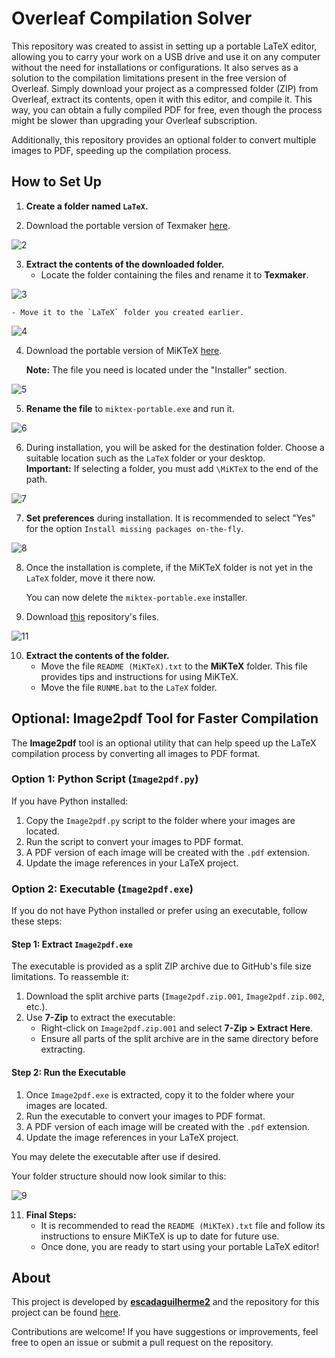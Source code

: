 # Overleaf Compilation Solver

This repository was created to assist in setting up a portable LaTeX editor, allowing you to carry your work on a USB drive and use it on any computer without the need for installations or configurations. It also serves as a solution to the compilation limitations present in the free version of Overleaf. Simply download your project as a compressed folder (ZIP) from Overleaf, extract its contents, open it with this editor, and compile it. This way, you can obtain a fully compiled PDF for free, even though the process might be slower than upgrading your Overleaf subscription.

Additionally, this repository provides an optional folder to convert multiple images to PDF, speeding up the compilation process.

## How to Set Up

1. **Create a folder named `LaTeX`.**

2. Download the portable version of Texmaker [here](https://www.xm1math.net/texmaker/download.html).

![2](https://github.com/user-attachments/assets/6d7c30d6-9de2-41f8-8689-4d8b78157c93)

3. **Extract the contents of the downloaded folder.**
    - Locate the folder containing the files and rename it to **Texmaker**.

![3](https://github.com/user-attachments/assets/16f76fdf-a839-45e0-8e18-5b6d7f803a7e)

    - Move it to the `LaTeX` folder you created earlier.

![4](https://github.com/user-attachments/assets/db98e01e-3d1e-4110-9cd7-bf0c621fc850)


4. Download the portable version of MiKTeX [here](https://miktex.org/download).

    **Note:** The file you need is located under the "Installer" section.

![5](https://github.com/user-attachments/assets/c11e487a-1c3e-405a-a2bc-2375c3be0e4a)

5. **Rename the file** to `miktex-portable.exe` and run it.

![6](https://github.com/user-attachments/assets/9c2433a7-d1b5-4c16-a429-c44c9f70117c)

6. During installation, you will be asked for the destination folder. Choose a suitable location such as the `LaTeX` folder or your desktop.  
    **Important:** If selecting a folder, you must add `\MiKTeX` to the end of the path.
    
![7](https://github.com/user-attachments/assets/2bb05192-9cf8-45e4-97c6-ab44d8edc7eb)

7. **Set preferences** during installation. It is recommended to select "Yes" for the option `Install missing packages on-the-fly`.

![8](https://github.com/user-attachments/assets/500afc98-73bc-4c89-b03b-4ddfa08f4fd9)

8. Once the installation is complete, if the MiKTeX folder is not yet in the `LaTeX` folder, move it there now.

    You can now delete the `miktex-portable.exe` installer.

9. Download [this](https://github.com/escadaguilherme2/Overleaf_Compilation_Solver/releases) repository's files.

![11](https://github.com/user-attachments/assets/4f0c8174-442e-4639-8e67-16bcf9b0e4dc)

10. **Extract the contents of the folder.**
    - Move the file `README (MiKTeX).txt` to the **MiKTeX** folder. This file provides tips and instructions for using MiKTeX.
    - Move the file `RUNME.bat` to the `LaTeX` folder.

## Optional: Image2pdf Tool for Faster Compilation

The **Image2pdf** tool is an optional utility that can help speed up the LaTeX compilation process by converting all images to PDF format.

### Option 1: Python Script (`Image2pdf.py`)

If you have Python installed:

1. Copy the `Image2pdf.py` script to the folder where your images are located.
2. Run the script to convert your images to PDF format.
3. A PDF version of each image will be created with the `.pdf` extension.
4. Update the image references in your LaTeX project.

### Option 2: Executable (`Image2pdf.exe`)

If you do not have Python installed or prefer using an executable, follow these steps:

#### Step 1: Extract `Image2pdf.exe`

The executable is provided as a split ZIP archive due to GitHub's file size limitations. To reassemble it:

1. Download the split archive parts (`Image2pdf.zip.001`, `Image2pdf.zip.002`, etc.).
2. Use **7-Zip** to extract the executable:
   - Right-click on `Image2pdf.zip.001` and select **7-Zip > Extract Here**.
   - Ensure all parts of the split archive are in the same directory before extracting.

#### Step 2: Run the Executable

1. Once `Image2pdf.exe` is extracted, copy it to the folder where your images are located.
2. Run the executable to convert your images to PDF format.
3. A PDF version of each image will be created with the `.pdf` extension.
4. Update the image references in your LaTeX project.

You may delete the executable after use if desired.

Your folder structure should now look similar to this:

![9](https://github.com/user-attachments/assets/5a0fae36-0694-48a2-9bd6-f4b97c354a12)

11. **Final Steps:**
    - It is recommended to read the `README (MiKTeX).txt` file and follow its instructions to ensure MiKTeX is up to date for future use.
    - Once done, you are ready to start using your portable LaTeX editor!

## About

This project is developed by [**escadaguilherme2**](https://github.com/escadaguilherme2) and the repository for this project can be found [here](https://github.com/escadaguilherme2/Overleaf_Compilation_Solver).

Contributions are welcome! If you have suggestions or improvements, feel free to open an issue or submit a pull request on the repository.
